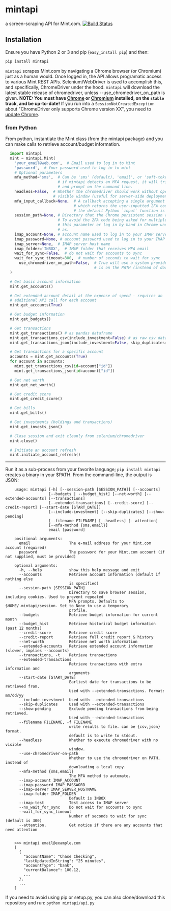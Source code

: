 # mintapi

a screen-scraping API for Mint.com. [![Build Status](https://travis-ci.org/mrooney/mintapi.svg?branch=master)](https://travis-ci.org/mrooney/mintapi)

## Installation
Ensure you have Python 2 or 3 and pip (`easy_install pip`) and then:

```shell
pip install mintapi
```

`mintapi` scrapes Mint.com by navigating a Chrome browser (or Chromium) just as a human would. Once logged in, the API allows programatic access to various Mint REST APIs. Selenium/WebDriver is used to accomplish this, and specifically, ChromeDriver under the hood. `mintapi` will download the latest stable release of chromedriver, unless --use_chromedriver_on_path is given. **NOTE: You must have [Chrome](https://www.google.com/chrome/) or [Chromium](https://www.chromium.org/getting-involved/dev-channel/) installed, on the `stable` track, and be up-to-date!** If you run into a `SessionNotCreatedException` about "ChromeDriver only supports Chrome version XX", you need to [update Chrome](https://support.google.com/chrome/answer/95414).

### from Python

From python, instantiate the Mint class (from the mintapi package) and you can
make calls to retrieve account/budget information.

```python
  import mintapi
  mint = mintapi.Mint(
    'your_email@web.com',  # Email used to log in to Mint
    'password',  # Your password used to log in to mint
    # Optional parameters
    mfa_method='sms',  # Can be 'sms' (default), 'email', or 'soft-token'.
                       # if mintapi detects an MFA request, it will trigger the requested method
                       # and prompt on the command line.
    headless=False,  # Whether the chromedriver should work without opening a
                     # visible window (useful for server-side deployments)
    mfa_input_callback=None,  # A callback accepting a single argument (the prompt)
                              # which returns the user-inputted 2FA code. By default
                              # the default Python `input` function is used.
    session_path=None, # Directory that the Chrome persistent session will be written/read from.
                       # To avoid the 2FA code being asked for multiple times, you can either set
                       # this parameter or log in by hand in Chrome under the same user this runs
                       # as.
    imap_account=None, # account name used to log in to your IMAP server
    imap_password=None, # account password used to log in to your IMAP server
    imap_server=None,  # IMAP server host name
    imap_folder='INBOX',  # IMAP folder that receives MFA email
    wait_for_sync=False,  # do not wait for accounts to sync
    wait_for_sync_timeout=300,  # number of seconds to wait for sync
	  use_chromedriver_on_path=False,  # True will use a system provided chromedriver binary that
	                                   # is on the PATH (instead of downloading the latest version)
  )

  # Get basic account information
  mint.get_accounts()

  # Get extended account detail at the expense of speed - requires an
  # additional API call for each account
  mint.get_accounts(True)

  # Get budget information
  mint.get_budgets()

  # Get transactions
  mint.get_transactions() # as pandas dataframe
  mint.get_transactions_csv(include_investment=False) # as raw csv data
  mint.get_transactions_json(include_investment=False, skip_duplicates=False)

  # Get transactions for a specific account
  accounts = mint.get_accounts(True)
  for account in accounts:
    mint.get_transactions_csv(id=account["id"])
    mint.get_transactions_json(id=account["id"])

  # Get net worth
  mint.get_net_worth()

  # Get credit score
  mint.get_credit_score()

  # Get bills
  mint.get_bills()

  # Get investments (holdings and transactions)
  mint.get_invests_json()

  # Close session and exit cleanly from selenium/chromedriver
  mint.close()

  # Initiate an account refresh
  mint.initiate_account_refresh()
```

---
Run it as a sub-process from your favorite language; `pip install mintapi` creates a binary in your $PATH. From the command-line, the output is JSON:

```shell
    usage: mintapi [-h] [--session-path [SESSION_PATH]] [--accounts]
                   [--budgets | --budget_hist] [--net-worth] [--extended-accounts] [--transactions]
                   [--extended-transactions] [--credit-score] [--credit-report] [--start-date [START_DATE]]
                   [--include-investment] [--skip-duplicates] [--show-pending]
                   [--filename FILENAME] [--headless] [--attention]
                   [--mfa-method {sms,email}]
                   email [password]

    positional arguments:
      email                 The e-mail address for your Mint.com account (required)
      password              The password for your Mint.com account (if not supplied, must be provided)

    optional arguments:
      -h, --help            show this help message and exit
      --accounts            Retrieve account information (default if nothing else
                            is specified)
      --session-path [SESSION_PATH]
                            Directory to save browser session, including cookies. Used to prevent repeated
                            MFA prompts. Defaults to $HOME/.mintapi/session. Set to None to use a temporary
                            profile.
      --budgets             Retrieve budget information for current month
      --budget_hist         Retrieve historical budget information (past 12 months)
      --credit-score        Retrieve credit score
      --credit-report       Retrieve full credit report & history
      --net-worth           Retrieve net worth information
      --extended-accounts   Retrieve extended account information (slower, implies --accounts)
      --transactions, -t    Retrieve transactions
      --extended-transactions
                            Retrieve transactions with extra information and
                            arguments
      --start-date [START_DATE]
                            Earliest date for transactions to be retrieved from.
                            Used with --extended-transactions. Format: mm/dd/yy
      --include-investment  Used with --extended-transactions
      --skip-duplicates     Used with --extended-transactions
      --show-pending        Exclude pending transactions from being retrieved.
                            Used with --extended-transactions
      --filename FILENAME, -f FILENAME
                            write results to file. can be {csv,json} format.
                            default is to write to stdout.
      --headless            Whether to execute chromedriver with no visible
                            window.
	  --use-chromedriver-on-path
	  						Whether to use the chromedriver on PATH, instead of
              			  	downloading a local copy.
      --mfa-method {sms,email}
                            The MFA method to automate.
      --imap-account IMAP_ACCOUNT
      --imap-password IMAP_PASSWORD
      --imap-server IMAP_SERVER_HOSTNAME
      --imap-folder IMAP_FOLDER
                            Default is INBOX
      --imap-test           Test access to IMAP server
      --no_wait_for_sync    Do not wait for accounts to sync
      --wait_for_sync_timeout
                            Number of seconds to wait for sync (default is 300)
      --attention.          Get notice if there are any accounts that need attention


    >>> mintapi email@example.com
    [
      {
        "accountName": "Chase Checking",
        "lastUpdatedInString": "25 minutes",
        "accountType": "bank",
        "currentBalance": 100.12,
        ...
      },
      ...
    ]
```

If you need to avoid using pip or setup.py, you can also clone/download
this repository and run: ``python mintapi/api.py``
